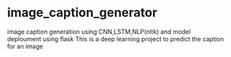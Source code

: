 # image_caption_generator
image caption generation using CNN,LSTM,NLP(nltk) and model deploument using flask
This is a deep learning project to predict the caption for an image 
